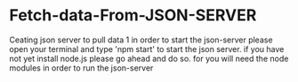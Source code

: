 # Fetch-data-From-JSON-SERVER
Ceating json server to pull data 
1 in order to start the json-server please open your terminal and type 'npm start' to start the json server.
if you have not yet install node.js please go ahead and do so. for you will need the node modules in order to run the json-server
